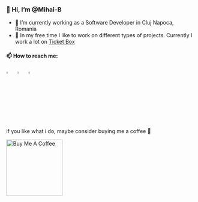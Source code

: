 ### 👋 Hi, I’m @Mihai-B
 
 - 🔭 I’m currently working as a Software Developer in Cluj Napoca, Romania
 - 🌱 In my free time I like to work on different types of projects. Currently I work a lot on  [Ticket Box](https://play.google.com/store/apps/details?id=ro.madcodestudios.ticket.box)

 #### 📫 How to reach me:
 
 [<img src="https://upload.wikimedia.org/wikipedia/commons/8/83/Steam_icon_logo.svg" width="3.5%"/>](https://steamcommunity.com/id/mihaib_/)  &nbsp; [<img src="https://github.com/sciencepal/sciencepal/blob/master/assets/discord-round.svg" width="3.5%"/>](https://discord.gg/XTW52Kt)  &nbsp; [<img src="https://img.icons8.com/color/48/000000/twitter.png" width="3.5%"/>](https://twitter.com/bmihai_)
 

if you like what i do, maybe consider buying me a coffee 🥺

<a href="https://www.buymeacoffee.com/b.mihai" target="_blank"><img src="https://cdn.buymeacoffee.com/buttons/v2/default-red.png" alt="Buy Me A Coffee" width="150" ></a>


<!---
Version 1
--->
